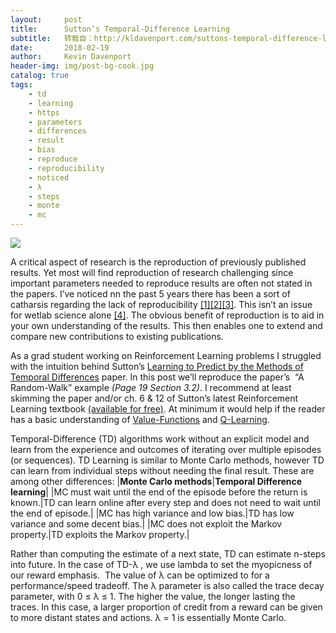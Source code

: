 ```yaml
---
layout:     post
title:      Sutton’s Temporal-Difference Learning
subtitle:   转载自：http://kldavenport.com/suttons-temporal-difference-learning/
date:       2018-02-19
author:     Kevin Davenport
header-img: img/post-bg-cook.jpg
catalog: true
tags:
    - td
    - learning
    - https
    - parameters
    - differences
    - result
    - bias
    - reproduce
    - reproducibility
    - noticed
    - λ
    - steps
    - monte
    - mc
---
```


![](http://kldavenport.com/wp-content/uploads/2018/02/662x389xdownload.png.pagespeed.ic.aTt2jdKRQv.png)


A critical aspect of research is the reproduction of previously published results. Yet most will find reproduction of research challenging since important parameters needed to reproduce results are often not stated in the papers. I’ve noticed nn the past 5 years there has been a sort of catharsis regarding the lack of reproducibility [[1]](https://www.nature.com/collections/prbfkwmwvz)[[2]](https://www.ncbi.nlm.nih.gov/pmc/articles/PMC5220388)[[3]](http://www.sciencemag.org/news/2016/02/if-you-fail-reproduce-another-scientist-s-results-journal-wants-know). This isn’t an issue for wetlab science alone [[4]](http://journals.plos.org/plosbiology/article?id=10.1371/journal.pbio.1002165). The obvious benefit of reproduction is to aid in your own understanding of the results. This then enables one to extend and compare new contributions to existing publications.

As a grad student working on Reinforcement Learning problems I struggled with the intuition behind Sutton’s [Learning to Predict by the Methods of Temporal Differences](https://pdfs.semanticscholar.org/9c06/865e912788a6a51470724e087853d7269195.pdf) paper. In this post we’ll reproduce the paper’s  “A Random-Walk” example *(Page 19 Section 3.2)*. I recommend at least skimming the paper and/or ch. 6 & 12 of Sutton’s latest Reinforcement Learning textbook [(available for free)](http://incompleteideas.net/book/the-book.html). At minimum it would help if the reader has a basic understanding of [Value-Functions](https://en.wikipedia.org/wiki/Reinforcement_learning#Value_function) and [Q-Learning](https://en.wikipedia.org/wiki/Q-learning).

Temporal-Difference (TD) algorithms work without an explicit model and learn from the experience and outcomes of iterating over multiple episodes (or sequences). TD Learning is similar to Monte Carlo methods, however TD can learn from individual steps without needing the final result. These are among other differences:
|**Monte Carlo methods**|**Temporal Difference learning**|
|MC must wait until the end of the episode before the return is known.|TD can learn online after every step and does not need to wait until the end of episode.|
|MC has high variance and low bias.|TD has low variance and some decent bias.|
|MC does not exploit the Markov property.|TD exploits the Markov property.|

Rather than computing the estimate of a next state, TD can estimate n-steps into future. In the case of TD-λ , we use lambda to set the myopicness of our reward emphasis.  The value of λ can be optimized to for a performance/speed tradeoff. The λ parameter is also called the trace decay parameter, with 0 ≤ λ ≤ 1. The higher the value, the longer lasting the traces. In this case, a larger proportion of credit from a reward can be given to more distant states and actions. λ = 1 is essentially Monte Carlo.
